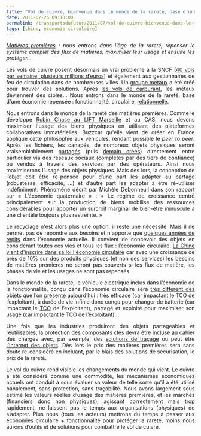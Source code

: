 ```yaml
---
title: "Vol de cuivre, bienvenue dans le monde de la rareté, base d'une nouvelle économie"
date: 2011-07-26 09:10:00
permalink: /transportsdufutur/2011/07/vol-de-cuivre-bienvenue-dans-le-monde-de-la-rarete.html
tags: [chine, economie circulaire]
---
```


<p style="text-align: justify"><em><a href="https://gabrielplassat.github.io/transportsdufutur/2010/06/les-matieres-premieres-sont-des-composantes-essentielles-des-produits-de-haute-technologie-et-des-produits-de-consommatio.html">Matières premières</a> : nous entrons dans l’âge de la rareté, repenser le système complet des flux de matières, maximiser leur usage et ensuite les protéger...</em></p> <p style="text-align: justify">Les vols de cuivre posent désormais un vrai problème à la SNCF (<a href="http://info.france2.fr/france/voleurs-de-cuivre-sncf-des-helicopteres-en-action-67357228.html">40 vols par semaine, plusieurs millions d’euros</a>) et également aux gestionnaires de feu de circulation dans de nombreuses villes. Un <a href="http://www.bienpublic.com/cote-d-or/2011/06/30/deux-cent-kg-de-cuivre-saisis">groupe métaux</a> a été créé pour trouver des solutions. Après <a href="https://gabrielplassat.github.io/transportsdufutur/2009/11/le-prix-du-carburant-a-la-pompe-atil-une-limite-.html">les vols de carburant</a>, les métaux deviennent des cibles… Nous entrons dans le monde de la rareté, base d'une économie repensée : fonctionnalité, circulaire, <a href="http://www.economieduquaternaire.com/index.php/2011/07/12/de-l%e2%80%99economie-post-industrielle-a-l%e2%80%99economie-relationnelle/" target="_blank">relationnelle</a>.</p>   <!--more-->   <p style="text-align: justify">Nous entrons dans le monde de la rareté des matières premières. Comme le développe <a href="http://www.internetactu.net/2011/07/13/faire-sa-propre-ville-comment-les-gens-prennent-ils-le-pouvoir/">Robin Chase au LIFT Marseille</a> et au CAS, nous devons maximiser l'usage des biens physiques en utilisant des plateformes collaboratives immatérielles. Buzzcar qu'elle vient de créer en France applique cette philosophie aux véhicules, rendant possible le <em>peer to peer</em>. Après les fichiers, les canapés, de nombreux objets physiques seront vraisemblablement <a href="https://gabrielplassat.github.io/transportsdufutur/2011/05/la-nouvelle-economie-du-partage-new-sharing-economy.html">partagés</a> (puis <a href="https://gabrielplassat.github.io/transportsdufutur/2010/12/quand-le-citoyen-consommateur-devient-coproducteur-aujourdhui-des-disques-des-meubles-et-demain-.html">demain créés</a>) directement entre particulier via des réseaux sociaux (complétés par des tiers de confiance) ou vendus à travers des services par des opérateurs. Ainsi nous maximiserons l’usage des objets physiques. Mais dès lors, la conception de l’objet doit être re-pensée pour d’une part les adapter au partage (robustesse, efficacité, …) et d’autre part les adapter à être ré-utiliser indéfiniment. Phénomène décrit par Michèle Debonneuil dans son rapport sur « L’économie quaternaire » : « Le régime de croissance centré principalement sur la production de biens mobilise des ressources considérables pour apporter un surcroît marginal de bien-être minuscule à une clientèle toujours plus restreinte. »</p> <p style="text-align: justify">Le recyclage n'est alors plus une option, il reste une nécessité. Mais il ne permet pas de répondre aux besoins et n'apporte que <a href="http://sapiens.revues.org/906">quelques années de répits</a> dans l’économie actuelle. Il convient de concevoir des objets en considérant toutes ces vies et tous les flux : l’économie circulaire. <a href="http://www.terre-democrate.fr/production/Quand-la-Chine-s-eveillera-a-l-economie-circulaire_a14.html">La Chine vient d'inscrire dans sa loi l'économie circulaire</a> car avec une croissance de près de 10% sur des produits physiques (et non des services) les besoins de matières premières ne seront pas couverts si les flux de matière, les phases de vie et les usages ne sont pas repensés.</p> <p style="text-align: justify">Dans le monde de la rareté, le véhicule électrique inclus dans l’économie de la fonctionnalité, conçu dans l’économie circulaire sera <a href="https://gabrielplassat.github.io/transportsdufutur/2010/06/le-vehicule-electrique-le-service-et-leconomie-circulaire.html">très différent des objets que l’on présente aujourd’hui</a> : très efficace (car impactant le TCO de l’exploitant), à durée de vie infinie donc conçu pour changer de batterie (car impactant le <a href="http://en.wikipedia.org/wiki/Total_cost_of_ownership">TCO</a> de l’exploitant), partagé et exploité pour maximiser son usage (car impactant le TCO de l’exploitant)…</p> <p style="text-align: justify">Une fois que les industries produiront des objets partageables et réutilisables, la protection des composants clés devra être incluse au cahier des charges avec, par exemple, des <a href="http://www.selectadna.fr/vol-de-cuivre.html">solutions de traçage</a> ou peut être <a href="https://gabrielplassat.github.io/transportsdufutur/2010/01/linternet-des-objets-quelles-consequences-pour-la-mobilite.html" target="_blank">l'internet des objets</a>. Dès lors le prix des matières premières sera sans doute re-considéré en incluant, par le biais des solutions de sécurisation, le prix de la rareté.</p> <p style="text-align: justify">Le vol du cuivre rend visible les changements du monde qui vient. Le cuivre a été considéré comme une commodité, les mécanismes économiques actuels ont conduit à sous évaluer sa valeur de telle sorte qu’il a été utilisé banalement, sans protection, sans traçabilité. Nous avons largement sous estimé les valeurs réelles d’usage des matières premières, et les marchés (financiers donc non physiques), agissant correctement mais trop rapidement, ne laissent pas le temps aux organisations (physiques) de s’adapter. Plus nous (tous les acteurs) mettrons du temps à passer aux économies circulaire + fonctionnalité pour protéger la rareté, moins nous aurons d’outils et de solutions pour combattre le vol de cuivre.</p>
